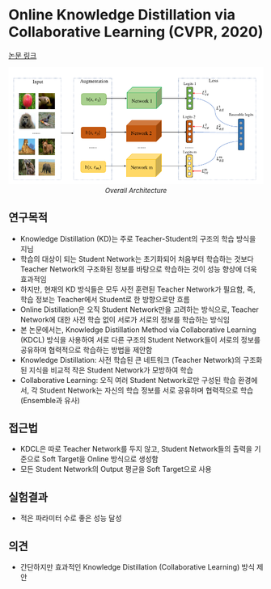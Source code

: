 # Online Knowledge Distillation via Collaborative Learning (CVPR, 2020)

[논문 링크](https://openaccess.thecvf.com/content_CVPR_2020/html/Guo_Online_Knowledge_Distillation_via_Collaborative_Learning_CVPR_2020_paper.html)

<p align="center">
    <img width="600" alt='fig1' src="./img/10_01_01.png?raw=true"></br>
    <em><font size=2>Overall Architecture</font></em>
</p>

## 연구목적
- Knowledge Distillation (KD)는 주로 Teacher-Student의 구조의 학습 방식을 지님 
- 학습의 대상이 되는 Student Network는 초기화되어 처음부터 학습하는 것보다 Teacher Network의 구조화된 정보를 바탕으로 학습하는 것이 성능 향상에 더욱 효과적임 
- 하지만, 현재의 KD 방식들은 모두 사전 훈련된 Teacher Network가 필요함, 즉, 학습 정보는 Teacher에서 Student로 한 방향으로만 흐름 
- Online Distillation은 오직 Student Network만을 고려하는 방식으로, Teacher Network에 대한 사전 학습 없이 서로가 서로의 정보를 학습하는 방식임 
- 본 논문에서는, Knowledge Distillation Method via Collaborative Learning (KDCL) 방식을 사용하여 서로 다른 구조의 Student Network들이 서로의 정보를 공유하며 협력적으로 학습하는 방법을 제안함 
- Knowledge Distillation: 사전 학습된 큰 네트워크 (Teacher Network)의 구조화된 지식을 비교적 작은 Student Network가 모방하여 학습 
- Collaborative Learning: 오직 여러 Student Network로만 구성된 학습 환경에서, 각 Student Network는 자신의 학습 정보를 서로 공유하며 협력적으로 학습 (Ensemble과 유사) 

## 접근법
- KDCL은 따로 Teacher Network를 두지 않고, Student Network들의 출력을 기준으로 Soft Target을 Online 방식으로 생성함 
- 모든 Student Network의 Output 평균을 Soft Target으로 사용 

## 실험결과
- 적은 파라미터 수로 좋은 성능 달성 

## 의견
- 간단하지만 효과적인 Knowledge Distillation (Collaborative Learning) 방식 제안 